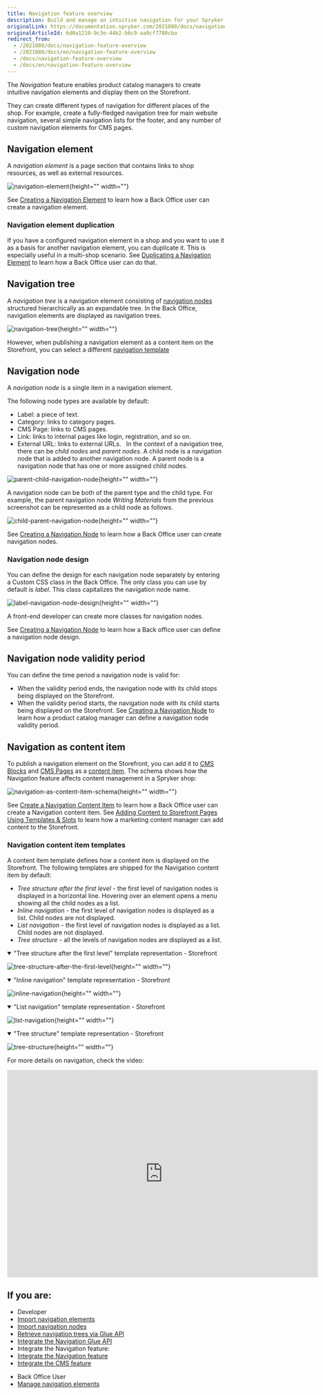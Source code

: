 ```yaml
---
title: Navigation feature overview
description: Build and manage an intuitive navigation for your Spryker shop.
originalLink: https://documentation.spryker.com/2021080/docs/navigation-feature-overview
originalArticleId: 6d0a1210-9c3e-44b2-b6c9-aa0cf7780cba
redirect_from:
  - /2021080/docs/navigation-feature-overview
  - /2021080/docs/en/navigation-feature-overview
  - /docs/navigation-feature-overview
  - /docs/en/navigation-feature-overview
---
```


The *Navigation* feature enables product catalog managers to create intuitive navigation elements and display them on the Storefront.

They can create different types of navigation for different places of the shop. For example, create a fully-fledged navigation tree for main website navigation, several simple navigation lists for the footer, and any number of custom navigation elements for CMS pages.

## Navigation element
A *navigation element* is a page section that contains links to shop resources, as well as external resources. 

![navigation-element](https://spryker.s3.eu-central-1.amazonaws.com/docs/Features/Navigation/Navigation/Navigation+Feature+Overview/navigation+element.png){height="" width=""}

See [Creating a Navigation Element](/docs/scos/user/user-guides/{{page.version}}/back-office-user-guide/content/navigation/managing-navigation-elements.html#creating-a-navigation-element) to learn how a Back Office user can create a navigation element.


### Navigation element duplication
If you have a configured navigation element in a shop and you want to use it as a basis for another navigation element, you can duplicate it. This is especially useful in a multi-shop scenario. 
See [Duplicating a Navigation Element](/docs/scos/user/user-guides/{{page.version}}/back-office-user-guide/content/navigation/managing-navigation-elements.html#duplicating-a-navigation-element) to learn how a Back Office user can do that. 


## Navigation tree 


A *navigation tree* is a navigation element consisting of [navigation nodes](#navigation-node) structured hierarchically as an expandable tree.
In the Back Office, navigation elements are displayed as navigation trees. 

![navigation-tree](https://spryker.s3.eu-central-1.amazonaws.com/docs/Features/Navigation/Navigation/Navigation+Feature+Overview/navigation-tree.png){height="" width=""}



However, when publishing a navigation element as a content item on the Storefront, you can select a different [navigation template](#navigation-content-item-templates)



## Navigation node

A *navigation node* is a single item in a navigation element. 

The following node types are available by default:
* Label: a piece of text.
* Category: links to category pages.
* CMS Page: links to CMS pages.
* Link: links to internal pages like login, registration, and so on.
* External URL: links to external URLs.  
In the context of a navigation tree, there can be *child nodes* and *parent nodes*. A child node is a navigation node that is added to another navigation node. A parent node is a navigation node that has one or more assigned child nodes.


![parent-child-navigation-node](https://spryker.s3.eu-central-1.amazonaws.com/docs/Features/Navigation/Navigation/Navigation+Feature+Overview/parent-child-navigation-node.png){height="" width=""}


A navigation node can be both of the parent type and the child type. For example, the parent navigation node *Writing Materials* from the previous screenshot can be represented as a child node as follows.





![child-parent-navigation-node](https://spryker.s3.eu-central-1.amazonaws.com/docs/Features/Navigation/Navigation/Navigation+Feature+Overview/child-parent-navigation-node.png){height="" width=""}



See [Creating a Navigation Node](/docs/scos/user/user-guides/{{page.version}}/back-office-user-guide/content/navigation/managing-navigation-elements.html#creating-a-navigation-node) to learn how a Back Office user can create navigation nodes. 


### Navigation node design
You can define the design for each navigation node separately by entering a Custom CSS class in the Back Office.
The only class you can use by default is *label*. This class capitalizes the navigation node name.

![label-navigation-node-design](https://spryker.s3.eu-central-1.amazonaws.com/docs/Features/Navigation/Navigation/Navigation+Feature+Overview/label-navigation-node-design.png){height="" width=""}


A front-end developer can create more classes for navigation nodes.

See [Creating a Navigation Node](/docs/scos/user/user-guides/{{page.version}}/back-office-user-guide/content/navigation/managing-navigation-elements.html#creating-a-navigation-node) to learn how a Back office user can define a navigation node design. 

## Navigation node validity period
You can define the time period a navigation node is valid for:
* When the validity period ends, the navigation node with its child stops being displayed on the Storefront. 
* When the validity period starts, the navigation node with its child starts being displayed on the Storefront. 
See [Creating a Navigation Node](/docs/scos/user/user-guides/{{page.version}}/back-office-user-guide/content/navigation/managing-navigation-elements.html#creating-a-navigation-node) to learn how a product catalog manager can define a navigation node validity period. 

## Navigation as content item
To publish a navigation element on the Storefront, you can add it to [CMS Blocks](/docs/scos/dev/features/{{page.version}}/cms/cms-feature-overview/cms-blocks-overview.html) and [CMS Pages](/docs/scos/dev/features/{{page.version}}/cms/cms-feature-overview/cms-pages-overview.html) as a [content item](/docs/scos/dev/features/{{page.version}}/content-items/content-items-feature-overview.html). 
The schema shows how the Navigation feature affects content management in a Spryker shop:

![navigation-as-content-item-schema](https://confluence-connect.gliffy.net/embed/image/a086fe4e-1d09-49ae-a181-ebd8b0f8c051.png?utm_medium=live&utm_source=custom){height="" width=""}

See [Create a Navigation Content Item](/docs/scos/user/user-guides/{{page.version}}/back-office-user-guide/content/content-items/creating-content-items.html#create-a-navigation-content-item) to learn how a Back Office user can create a Navigation content item. 
See [Adding Content to Storefront Pages Using Templates & Slots](/docs/scos/user/user-guides/{{page.version}}/back-office-user-guide/content/adding-content-to-storefront-pages-using-templates-and-slots-best-practices.html#adding-content-to-storefront-pages-using-templates---slots) to learn how a marketing content manager can add content to the Storefront. 

### Navigation content item templates
A content item template defines how a content item is displayed on the Storefront. The following templates are shipped for the Navigation content item by default:

* *Tree structure after the first level* - the first level of navigation nodes is displayed in a horizontal line. Hovering over an element opens a menu showing all the child nodes as a list.
* *Inline navigation* - the first level of navigation nodes is displayed as a list. Child nodes are not displayed.
* *List navigation* - the first level of navigation nodes is displayed as a list. Child nodes are not displayed.
* *Tree structure* - all the levels of navigation nodes are displayed as a list.


<details open>
    <summary>"Tree structure after the first level" template representation - Storefront</summary>
    
![tree-structure-after-the-first-level](https://spryker.s3.eu-central-1.amazonaws.com/docs/Features/Navigation/Navigation/Navigation+Feature+Overview/tree-structure-after-the-first-level.png){height="" width=""}

</details>

<details open>
    <summary>"Inline navigation" template representation - Storefront</summary>

![inline-navigation](https://spryker.s3.eu-central-1.amazonaws.com/docs/Features/Navigation/Navigation/Navigation+Feature+Overview/inline-navigation.png){height="" width=""}
    
</details>

<details open>
    <summary>"List navigation" template representation - Storefront</summary>
    
![list-navigation](https://spryker.s3.eu-central-1.amazonaws.com/docs/Features/Navigation/Navigation/Navigation+Feature+Overview/list-navigation.png){height="" width=""}
    
</details>

<details open>
    <summary>"Tree structure" template representation - Storefront</summary>
    
![tree-structure](https://spryker.s3.eu-central-1.amazonaws.com/docs/Features/Navigation/Navigation/Navigation+Feature+Overview/tree-structure.png){height="" width=""}
    
</details>



For more details on navigation, check the video:
<iframe src="https://spryker.wistia.com/medias/anlwttuexm" title="Navigation" allowtransparency="true" frameborder="0" scrolling="no" class="wistia_embed" name="wistia_embed" allowfullscreen="0" mozallowfullscreen="0" webkitallowfullscreen="0" oallowfullscreen="0" msallowfullscreen="0" width="720" height="480"></iframe>





## If you are:

<div class="mr-container">
    <div class="mr-list-container">
        <!-- col1 -->
        <div class="mr-col">
            <ul class="mr-list mr-list-green">
                <li class="mr-title">Developer</li>
          <li><a href="https://documentation.spryker.com/docs/file-details-navigationcsv" class="mr-link">Import navigation elements</a></li>
          <li><a href="https://documentation.spryker.com/docs/file-details-navigation-nodecsv" class="mr-link">Import navigation nodes</a></li>
          <li><a href="https://documentation.spryker.com/docs/retrieving-navigation-trees" class="mr-link">Retrieve navigation trees via Glue API</a></li>
          <li><a href="https://documentation.spryker.com/docs/glue-api-navigation-feature-integration" class="mr-link">Integrate the Navigation Glue API</a></li>
               <li>Integrate the Navigation feature:</li>
                <li><a href="https://documentation.spryker.com/docs/navigation-feature-integration" class="mr-link">Integrate the Navigation feature</a></li>
                    <li><a href="https://documentation.spryker.com/docs/cms-feature-integration-guide" class="mr-link">Integrate the CMS feature</a></li>
                 </ul>
        </div>
        <!-- col2 -->
        <div class="mr-col">
            <ul class="mr-list mr-list-blue">
                <li class="mr-title"> Back Office User</li>
                <li><a href="https://documentation.spryker.com/docs/managing-navigation-elements" class="mr-link">Manage navigation elements</a></li>
            </ul>
       
</div>



